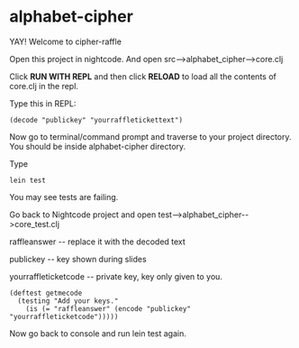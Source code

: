 # alphabet-cipher

YAY! Welcome to cipher-raffle

Open this project in nightcode. And open src-->alphabet_cipher-->core.clj

Click **RUN WITH REPL** and then click **RELOAD** to load all the contents of core.clj in the repl.

Type this in REPL:
```
(decode "publickey" "yourraffletickettext")

```

Now go to terminal/command prompt and traverse to your project directory. You should be inside alphabet-cipher directory.

Type 

```
lein test
```

You may see tests are failing.

Go back to Nightcode project and open test-->alphabet_cipher-->core_test.clj

raffleanswer -- replace it with the decoded text

publickey -- key shown during slides

yourraffleticketcode -- private key, key only given to you.

```
(deftest getmecode
  (testing "Add your keys."
    (is (= "raffleanswer" (encode "publickey" "yourraffleticketcode")))))
```

Now go back to console and run lein test again.



